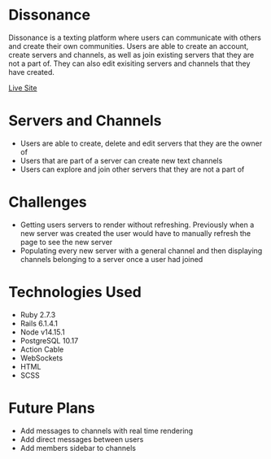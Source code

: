 # Dissonance

Dissonance is a texting platform where users can communicate with others and create their own communities. Users are able to create an account, create servers and channels, as well as join existing servers that they are not a part of. They can also edit exisiting servers and channels that they have created.

[Live Site](https://www.dissonance-fs.herokuapp.com)

# Servers and Channels
* Users are able to create, delete and edit servers that they are the owner of 
* Users that are part of a server can create new text channels 
* Users can explore and join other servers that they are not a part of 

# Challenges
* Getting users servers to render without refreshing. Previously when a new server was created the user would have to manually refresh the page to see the new server 
* Populating every new server with a general channel and then displaying channels belonging to a server once a user had joined 

# Technologies Used
* Ruby 2.7.3
* Rails 6.1.4.1
* Node v14.15.1
* PostgreSQL 10.17 
* Action Cable
* WebSockets
* HTML
* SCSS

# Future Plans
* Add messages to channels with real time rendering 
* Add direct messages between users
* Add members sidebar to channels



